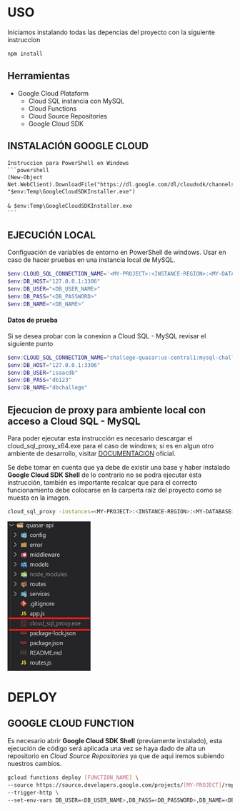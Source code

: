 # USO

Iniciamos instalando todas las depencias del proyecto con la siguiente instruccion
 ```sh
npm install
 ```


## Herramientas

 - Google Cloud Plataform
   - Cloud SQL instancia con MySQL
   - Cloud Functions
   - Cloud Source Repositories
   - Google Cloud SDK


## INSTALACIÓN GOOGLE CLOUD

    Instruccion para PowerShell en Windows
    ```powershell
    (New-Object Net.WebClient).DownloadFile("https://dl.google.com/dl/cloudsdk/channels/rapid/GoogleCloudSDKInstaller.exe", "$env:Temp\GoogleCloudSDKInstaller.exe")

    & $env:Temp\GoogleCloudSDKInstaller.exe
    ```


## EJECUCIÓN LOCAL
Configuación de variables de entorno en PowerShell de windows.
Usar en caso de hacer pruebas en una instancia local de MySQL.
```powershell
$env:CLOUD_SQL_CONNECTION_NAME='<MY-PROJECT>:<INSTANCE-REGION>:<MY-DATABASE>'
$env:DB_HOST="127.0.0.1:3306"
$env:DB_USER="<DB_USER_NAME>"
$env:DB_PASS="<DB_PASSWORD>"
$env:DB_NAME="<DB_NAME>"
```

#### Datos de prueba
Si se desea probar con la conexion a Cloud SQL - MySQL revisar el siguiente punto
```powershell
$env:CLOUD_SQL_CONNECTION_NAME="challege-quasar:us-central1:mysql-challege"
$env:DB_HOST="127.0.0.1:3306"
$env:DB_USER="isaacdb"
$env:DB_PASS="db123"
$env:DB_NAME="dbchallege"
```
 
## Ejecucion de proxy para ambiente local con acceso a Cloud SQL - MySQL 

Para poder ejecutar esta instrucción es necesario descargar el cloud_sql_proxy_x64.exe para el caso de windows; si es en algun otro ambiente de desarrollo, visitar [DOCUMENTACION] oficial.

Se debe tomar en cuenta que ya debe de existir una base y haber instalado **Google Cloud SDK Shell** de lo contrario no se podra ejecutar esta instrucción, también es importante recalcar que para el correcto funcionamiento debe colocarse en la carperta raiz del proyecto como se muesta en la imagen.

```sh
cloud_sql_proxy -instances=<MY-PROJECT>:<INSTANCE-REGION>:<MY-DATABASE>=tcp:3306
```
![Screenshot](https://github.com/IsaacLopezVidal/qusar-api/blob/master/docs/cloud_sql_proxy.jpg)

 # DEPLOY
 ## GOOGLE CLOUD FUNCTION 
 Es necesario abrir **Google Cloud SDK Shell** (previamente instalado), esta ejecución de código será aplicada una vez se haya dado de alta un repositorio en *Cloud Source Repositories* ya que de aqui iremos subiendo nuestros cambios.
 ```sh
 gcloud functions deploy [FUNCTION_NAME] \
 --source https://source.developers.google.com/projects/[MY-PROJECT]/repos/[REPOSITORY_ID]/moveable-aliases/master/paths/[SOURCE] \
 --trigger-http \
 --set-env-vars DB_USER=<DB_USER_NAME>,DB_PASS=<DB_PASSWORD>,DB_NAME=<DB_NAME>,CLOUD_SQL_CONNECTION_NAME=<MY-PROJECT>:<INSTANCE-REGION>:<MY-DATABASE>;
 ```





[//]: # (These are reference links used in the body of this note and get stripped out when the markdown processor does its job. There is no need to format nicely because it shouldn't be seen. Thanks SO - http://stackoverflow.com/questions/4823468/store-comments-in-markdown-syntax)

[DOCUMENTACION]: <https://cloud.google.com/sql/docs/mysql/connect-admin-proxy>
